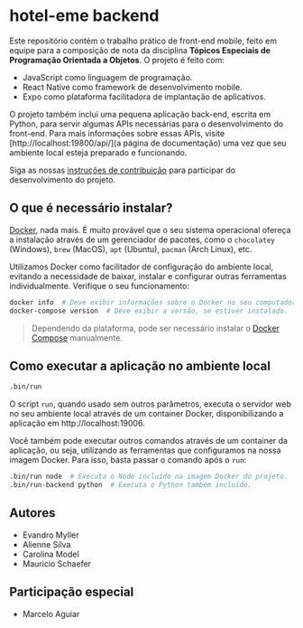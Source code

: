 # hotel-eme backend

Este repositório contém o trabalho prático de front-end mobile, feito em equipe
para a composição de nota da disciplina **Tópicos Especiais de Programação
Orientada a Objetos**. O projeto é feito com:

- JavaScript como linguagem de programação.
- React Native como framework de desenvolvimento mobile.
- Expo como plataforma facilitadora de implantação de aplicativos.

O projeto também inclui uma pequena aplicação back-end, escrita em Python, para
servir algumas APIs necessárias para o desenvolvimento do front-end. Para mais
informações sobre essas APIs, visite [http://localhost:19800/api/](a página de
documentação) uma vez que seu ambiente local esteja preparado e funcionando.

Siga as nossas [instruções de contribuição](./CONTRIBUTING.md) para participar
do desenvolvimento do projeto.


## O que é necessário instalar?

[Docker][], nada mais. É muito provável que o seu sistema operacional ofereça a
instalação através de um gerenciador de pacotes, como o `chocolatey` (Windows),
`brew` (MacOS), `apt` (Ubuntu), `pacman` (Arch Linux), etc.

Utilizamos Docker como facilitador de configuração do ambiente local, evitando
a necessidade de baixar, instalar e configurar outras ferramentas
individualmente. Verifique o seu funcionamento:

```sh
docker info  # Deve exibir informações sobre o Docker no seu computador.
docker-compose version  # Deve exibir a versão, se estiver instalado.
```

> Dependendo da plataforma, pode ser necessário instalar o [Docker Compose][]
manualmente.

[Docker]: https://docs.docker.com/get-docker/
[Docker Compose]: https://docs.docker.com/compose/install/


## Como executar a aplicação no ambiente local

```sh
.bin/run
```

O script `run`, quando usado sem outros parâmetros, executa o servidor web no
seu ambiente local através de um container Docker, disponibilizando a aplicação
em http://localhost:19006.

Você também pode executar outros comandos através de um container da aplicação,
ou seja, utilizando as ferramentas que configuramos na nossa imagem Docker. Para
isso, basta passar o comando após o `run`:

```sh
.bin/run node  # Executa o Node incluído na imagem Docker do projeto.
.bin/run-backend python  # Executa o Python também incluído.
```


## Autores

- Evandro Myller
- Alienne Silva
- Carolina Model
- Mauricio Schaefer

## Participação especial

- Marcelo Aguiar
